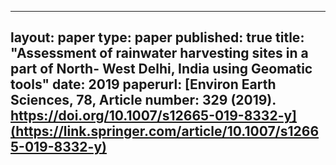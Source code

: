 
---
layout: paper
type: paper
published: true
title: "Assessment of rainwater harvesting sites in a part of North- West Delhi, India using Geomatic tools"
date: 2019
paperurl: [Environ Earth Sciences, 78, Article number: 329 (2019). https://doi.org/10.1007/s12665-019-8332-y](https://link.springer.com/article/10.1007/s12665-019-8332-y)
---
